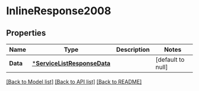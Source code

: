 # InlineResponse2008

## Properties
Name | Type | Description | Notes
------------ | ------------- | ------------- | -------------
**Data** | [***ServiceListResponseData**](serviceListResponse_data.md) |  | [default to null]

[[Back to Model list]](../README.md#documentation-for-models) [[Back to API list]](../README.md#documentation-for-api-endpoints) [[Back to README]](../README.md)


